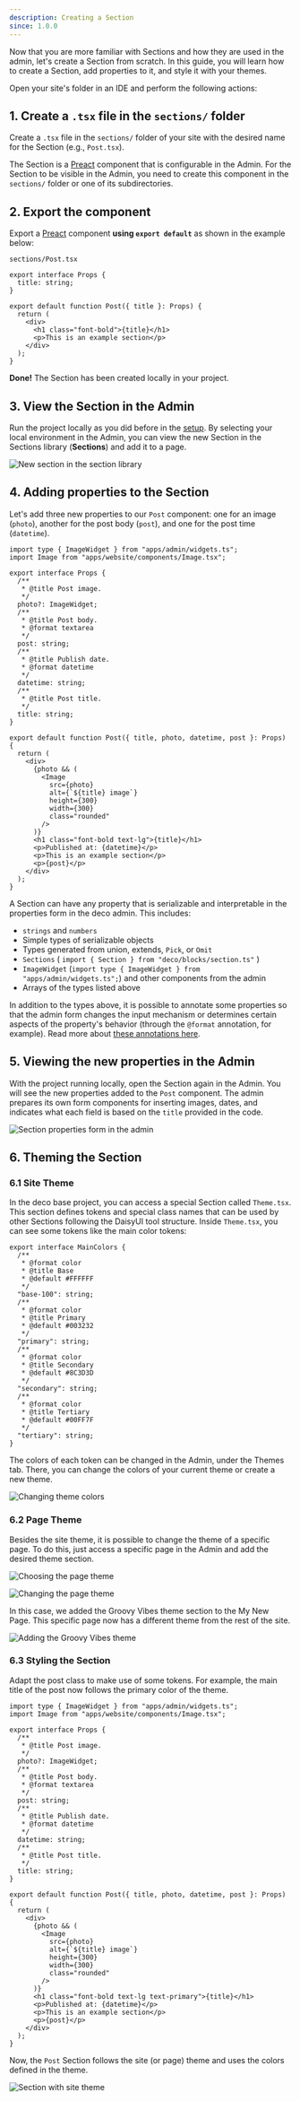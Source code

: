 ```yaml
---
description: Creating a Section
since: 1.0.0
---
```


Now that you are more familiar with Sections and how they are used in the 
admin, let's create a Section from scratch. In this guide, you will learn 
how to create a Section, add properties to it, and style it with your 
themes.

Open your site's folder in an IDE and perform the following actions:

## 1. Create a `.tsx` file in the `sections/` folder

Create a `.tsx` file in the `sections/` folder of your site with the 
desired name for the Section (e.g., `Post.tsx`).

The Section is a [Preact](https://preactjs.com/) component that is 
configurable in the Admin. For the Section to be visible in the Admin, you 
need to create this component in the `sections/` folder or one of its 
subdirectories.

## 2. Export the component

Export a [Preact](https://preactjs.com/) component **using `export default`** 
as shown in the example below:

  `sections/Post.tsx`
  ```tsx
  export interface Props {
    title: string;
  }

  export default function Post({ title }: Props) {
    return (
      <div>
        <h1 class="font-bold">{title}</h1>
        <p>This is an example section</p>
      </div>
    );
  }
  ```

**Done!** The Section has been created locally in your project.

## 3. View the Section in the Admin

Run the project locally as you did before in the [setup](/docs/en/developing-guide/setup). 
By selecting your local environment in the Admin, you can view the new 
Section in the Sections library (**Sections**) and add it to a page.

![New section in the section library](/docs/hello-world/new-section.png)

## 4. Adding properties to the Section

Let's add three new properties to our `Post` component: one for an image 
(`photo`), another for the post body (`post`), and one for the post time 
(`datetime`).

```tsx
import type { ImageWidget } from "apps/admin/widgets.ts";
import Image from "apps/website/components/Image.tsx";

export interface Props {
  /**
   * @title Post image.
   */
  photo?: ImageWidget;
  /**
   * @title Post body.
   * @format textarea
   */
  post: string;
  /**
   * @title Publish date.
   * @format datetime
   */
  datetime: string;
  /**
   * @title Post title.
   */
  title: string;
}

export default function Post({ title, photo, datetime, post }: Props) {
  return (
    <div>
      {photo && (
        <Image
          src={photo}
          alt={`${title} image`}
          height={300}
          width={300}
          class="rounded"
        />
      )}
      <h1 class="font-bold text-lg">{title}</h1>
      <p>Published at: {datetime}</p>
      <p>This is an example section</p>
      <p>{post}</p>
    </div>
  );
}
```

A Section can have any property that is serializable and interpretable in 
the properties form in the deco admin. This includes:

- `strings` and `numbers`
- Simple types of serializable objects
- Types generated from union, extends, `Pick`, or `Omit`
- `Sections` ( `import { Section } from "deco/blocks/section.ts"` )
- `ImageWidget` (`import type { ImageWidget } from "apps/admin/widgets.ts";`) 
and other components from the admin
- Arrays of the types listed above

In addition to the types above, it is possible to annotate some properties so 
that the admin form changes the input mechanism or determines certain aspects 
of the property's behavior (through the `@format` annotation, for example). 
Read more about [these annotations here](/docs/en/developing-capabilities/section-properties/widgets).

## 5. Viewing the new properties in the Admin

With the project running locally, open the Section again in the Admin. You will 
see the new properties added to the `Post` component. The admin prepares its 
own form components for inserting images, dates, and indicates what each field 
is based on the `title` provided in the code.

![Section properties form in the admin](/docs/hello-world/section-properties.png)

## 6. Theming the Section

### 6.1 Site Theme

In the deco base project, you can access a special Section called `Theme.tsx`. 
This section defines tokens and special class names that can be used by other 
Sections following the DaisyUI tool structure. Inside `Theme.tsx`, you can see 
some tokens like the main color tokens:

```tsx
export interface MainColors {
  /**
   * @format color
   * @title Base
   * @default #FFFFFF
   */
  "base-100": string;
  /**
   * @format color
   * @title Primary
   * @default #003232
   */
  "primary": string;
  /**
   * @format color
   * @title Secondary
   * @default #8C3D3D
   */
  "secondary": string;
  /**
   * @format color
   * @title Tertiary
   * @default #00FF7F
   */
  "tertiary": string;
}
```

The colors of each token can be changed in the Admin, under the Themes tab. 
There, you can change the colors of your current theme or create a new theme.

![Changing theme colors](/docs/hello-world/themes.png)

### 6.2 Page Theme

Besides the site theme, it is possible to change the theme of a specific page. 
To do this, just access a specific page in the Admin and add the desired theme 
section.

![Choosing the page theme](/docs/hello-world/add-section.png)

![Changing the page theme](/docs/hello-world/section-themes.png)

In this case, we added the Groovy Vibes theme section to the My New Page. 
This specific page now has a different theme from the rest of the site.

![Adding the Groovy Vibes theme](/docs/hello-world/page-theme.png)

### 6.3 Styling the Section

Adapt the post class to make use of some tokens. For example, the main title 
of the post now follows the primary color of the theme.

```tsx
import type { ImageWidget } from "apps/admin/widgets.ts";
import Image from "apps/website/components/Image.tsx";

export interface Props {
  /**
   * @title Post image.
   */
  photo?: ImageWidget;
  /**
   * @title Post body.
   * @format textarea
   */
  post: string;
  /**
   * @title Publish date.
   * @format datetime
   */
  datetime: string;
  /**
   * @title Post title.
   */
  title: string;
}

export default function Post({ title, photo, datetime, post }: Props) {
  return (
    <div>
      {photo && (
        <Image
          src={photo}
          alt={`${title} image`}
          height={300}
          width={300}
          class="rounded"
        />
      )}
      <h1 class="font-bold text-lg text-primary">{title}</h1>
      <p>Published at: {datetime}</p>
      <p>This is an example section</p>
      <p>{post}</p>
    </div>
  );
}
```

Now, the `Post` Section follows the site (or page) theme and uses the 
colors defined in the theme.

![Section with site theme](/docs/hello-world/new-section-with-theme.png)
